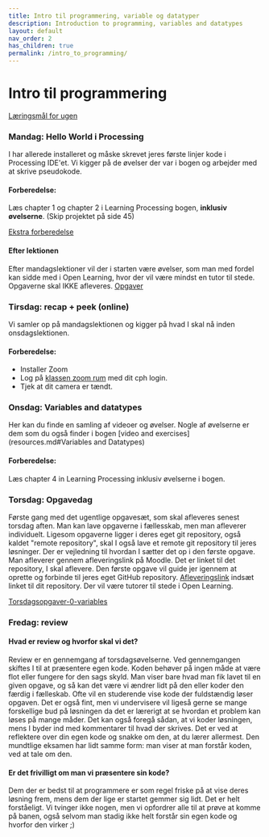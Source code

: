 ```yaml
---
title: Intro til programmering, variable og datatyper
description: Introduction to programming, variables and datatypes
layout: default
nav_order: 2
has_children: true
permalink: /intro_to_programming/
---
```


# Intro til programmering
[Læringsmål for ugen](./learningobjectives.md)

### Mandag: Hello World i Processing
I har allerede installeret og måske skrevet jeres første linjer kode i Processing IDE'et.
Vi kigger på de øvelser der var i bogen og arbejder med at skrive pseudokode.

#### Forberedelse:
Læs chapter 1 og chapter 2 i Learning Processing bogen, **inklusiv øvelserne**.
(Skip projektet på side 45)


[Ekstra forberedelse](./resources.md)

#### Efter lektionen
Efter mandagslektioner vil der i starten være øvelser, som man med fordel kan sidde med i Open Learning, hvor der vil være mindst en tutor til stede. Opgaverne skal IKKE afleveres.
[Opgaver](https://github.com/Dat1Cphbusiness/Mandagsopgaver/blob/main/1.md)


### Tirsdag: recap + peek (online)
Vi samler op på mandagslektionen og kigger på hvad I skal nå inden onsdagslektionen.


#### Forberedelse:
 - Installer Zoom 
 - Log på [klassen zoom rum](https://cphbusiness.zoom.us/j/66755584856?pwd=RDRqZjBqSXBsTlR0QjRsTXh0UEFTUT09)  med dit cph login. 
 - Tjek at dit camera er tændt.


### Onsdag: Variables and datatypes
Her kan du finde en samling af videoer og øvelser. Nogle af øvelserne er dem som du også finder i bogen [video and exercises](resources.md#Variables and Datatypes)

#### Forberedelse:
Læs chapter 4 in Learning Processing inklusiv øvelserne i bogen.


### Torsdag: Opgavedag
Første gang med det ugentlige opgavesæt, som skal afleveres senest torsdag aften. Man kan lave opgaverne i fællesskab, men man afleverer individuelt.
Ligesom opgaverne ligger i deres eget git repository, også kaldet "remote repository", skal I også lave et remote git repository til jeres løsninger. Der er vejledning til hvordan I sætter det op i den første opgave.
Man afleverer gennem afleveringslink på Moodle. Det er linket til det repository, I skal aflevere.
Den første opgave vil guide jer igennem at oprette og forbinde til jeres eget GitHub repository. [Afleveringslink]() indsæt linket til dit repository. Der vil være tutorer til stede i Open Learning.

[Torsdagsopgaver-0-variables](https://github.com/Dat1Cphbusiness/Torsdagsopgaver-0-variables)

### Fredag: review

#### Hvad er review og hvorfor skal vi det?
Review er en gennemgang af torsdagsøvelserne. Ved gennemgangen skiftes I til at præsentere egen kode. Koden behøver på ingen måde at være flot eller fungere for den sags skyld. Man viser bare hvad man fik lavet til en given opgave, og så kan det være vi ændrer lidt på den eller koder den færdig i fælleskab. Ofte vil en studerende vise kode der fuldstændig løser opgaven. Det er også fint, men vi undervisere vil ligeså gerne se mange forskellige bud på løsningen da det er lærerigt at se hvordan et problem kan løses på mange måder. Det kan også foregå sådan, at vi koder løsningen, mens I byder ind med kommentarer til hvad der skrives.
Det er ved at reflektere over din egen kode og snakke om den, at du lærer allermest. Den mundtlige eksamen har lidt samme form: man viser at man forstår koden, ved at tale om den.


#### Er det frivilligt om man vi præsentere sin kode?
Dem der er bedst til at programmere er som regel friske på at vise deres løsning frem, mens dem der lige er startet gemmer sig lidt. Det er helt forståeligt. Vi tvinger ikke nogen, men vi opfordrer alle til at prøve at komme på banen, også selvom man stadig ikke helt forstår sin egen kode og hvorfor den virker ;)




